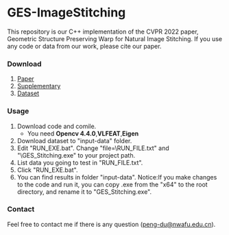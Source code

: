# GES-ImageStitching

This repository is our C++ implementation of the CVPR 2022 paper, Geometric Structure Preserving Warp for Natural Image Stitching. If you use any code or data from our work, please cite our paper.

### Download

1. [Paper](...)
2. [Supplementary](...)
3. [Dataset](https://github.com/aalallalalal/GES-50-DATA)

### Usage

1. Download code and comile.
	* You need  **Opencv 4.4.0**,**VLFEAT**,**Eigen**
2. Download dataset to "input-data" folder.
3. Edit "RUN_EXE.bat". Change "file=\RUN_FILE.txt" and "\GES_Stitching.exe" to your project path.
4. List data you going to test in "RUN_FILE.txt".
5. Click "RUN_EXE.bat".
6. You can find results in folder "input-data".
Notice:If you make changes to the code and run it, you can copy .exe from the "x64" to the root directory, and rename it to "GES_Stitching.exe".  

### Contact

Feel free to contact me if there is any question (peng-du@nwafu.edu.cn).
